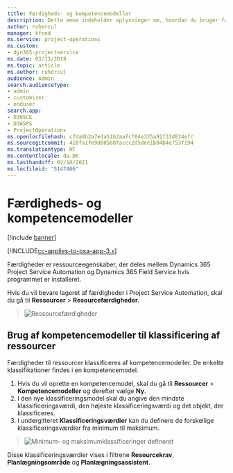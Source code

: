 ```yaml
---
title: Færdigheds- og kompetencemodeller
description: Dette emne indeholder oplysninger om, hvordan du bruger færdigheds- og kompetencemodeller.
author: ruhercul
manager: kfend
ms.service: project-operations
ms.custom:
- dyn365-projectservice
ms.date: 03/13/2019
ms.topic: article
ms.author: ruhercul
audience: Admin
search.audienceType:
- admin
- customizer
- enduser
search.app:
- D365CE
- D365PS
- ProjectOperations
ms.openlocfilehash: c7da8b2a7eda51b2aa7cf04e325a92f33d834efc
ms.sourcegitcommit: 418fa1fe9d605b8faccc2d5dee1b04b4e753f194
ms.translationtype: HT
ms.contentlocale: da-DK
ms.lasthandoff: 02/10/2021
ms.locfileid: "5147466"
---
```

# <a name="skills-and-proficiency-models"></a>Færdigheds- og kompetencemodeller

[!include [banner](../includes/psa-now-project-operations.md)]

[!INCLUDE[cc-applies-to-psa-app-3.x](../includes/cc-applies-to-psa-app-3x.md)]

Færdigheder er ressourceegenskaber, der deles mellem Dynamics 365 Project Service Automation og Dynamics 365 Field Service hvis programmet er installeret. 

Hvis du vil bevare lageret af færdigheder i Project Service Automation, skal du gå til **Ressourcer** \> **Resourcefærdigheder**. 

> ![Ressourcefærdigheder](media/Resource-Management-image84.png)

## <a name="use-proficiency-models-to-rate-resources"></a>Brug af kompetencemodeller til klassificering af ressourcer

Færdigheder til ressourcer klassificeres af kompetencemodeller. De enkelte klassifikationer findes i en kompetencemodel. 

1. Hvis du vil oprette en kompetencemodel, skal du gå til **Ressourcer** \> **Kompetencemodeller** og derefter vælge **Ny**.
2. I den nye klassificeringsmodel skal du angive den mindste klassificeringsværdi, den højeste klassificeringsværdi og det objekt, der klassificeres.
3. I undergitteret **Klassificeringsværdier** kan du definere de forskellige klassificeringsværdier fra minimum til maksimum.

> ![Minimum- og maksimumklassificeringer defineret](media/Resource-Management-image85.png)

Disse klassificeringsværdier vises i filtrene **Resourcekrav**, **Planlægningsområde** og **Planlægningsassistent**.

